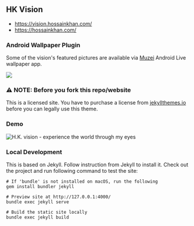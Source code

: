 ## HK Vision

* https://vision.hossainkhan.com/
* https://hossainkhan.com/

### Android Wallpaper Plugin
Some of the vision's featured pictures are available via [Muzei](https://play.google.com/store/apps/details?id=net.nurik.roman.muzei) Android Live wallpaper app.

[![](https://lh3.googleusercontent.com/qF9r3ZjtgG-qyHdmjecArtKiulz1gmwL_xl9R3_fzk6igSeoN0wYbJSKEX5d_fxJRwYZJpHbqcLB3i9atl-9dOfUl9an7U43TfZ9PtQ=s0)](https://play.google.com/store/apps/details?id=com.hossainkhan.vision)


### ⚠️ NOTE: Before you fork this repo/website
This is a licensed site. You have to purchase a license from [jekyllthemes.io](https://jekyllthemes.io/theme/duet-portfolio-jekyll-theme) before you can legally use this theme.

### Demo
![H.K. vision - experience the world through my eyes](https://github.com/hossain-khan/vision.hossainkhan.com/assets/99822/c33200d6-f9c4-4c28-a5a8-580f51feda9d)

### Local Development

This is based on Jekyll. Follow instruction from Jekyll to install it. 
Check out the project and run following command to test the site:

```
# If 'bundle' is not installed on macOS, run the following
gem install bundler jekyll

# Preview site at http://127.0.0.1:4000/
bundle exec jekyll serve

# Build the static site locally
bundle exec jekyll build
```
